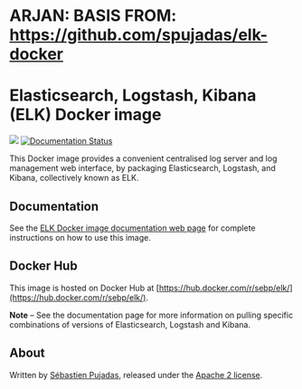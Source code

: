 
 #     ARJAN:        BASIS FROM:  https://github.com/spujadas/elk-docker




# Elasticsearch, Logstash, Kibana (ELK) Docker image

[![](https://images.microbadger.com/badges/image/sebp/elk.svg)](https://microbadger.com/images/sebp/elk "Get your own image badge on microbadger.com") [![Documentation Status](https://readthedocs.org/projects/elk-docker/badge/?version=latest)](http://elk-docker.readthedocs.io/?badge=latest)

This Docker image provides a convenient centralised log server and log management web interface, by packaging Elasticsearch, Logstash, and Kibana, collectively known as ELK.

## Documentation

See the [ELK Docker image documentation web page](http://elk-docker.readthedocs.io/) for complete instructions on how to use this image.

## Docker Hub

This image is hosted on Docker Hub at [https://hub.docker.com/r/sebp/elk/](https://hub.docker.com/r/sebp/elk/).

**Note** – See the documentation page for more information on pulling specific combinations of versions of Elasticsearch, Logstash and Kibana.

## About

Written by [Sébastien Pujadas](https://pujadas.net), released under the [Apache 2 license](https://www.apache.org/licenses/LICENSE-2.0).
